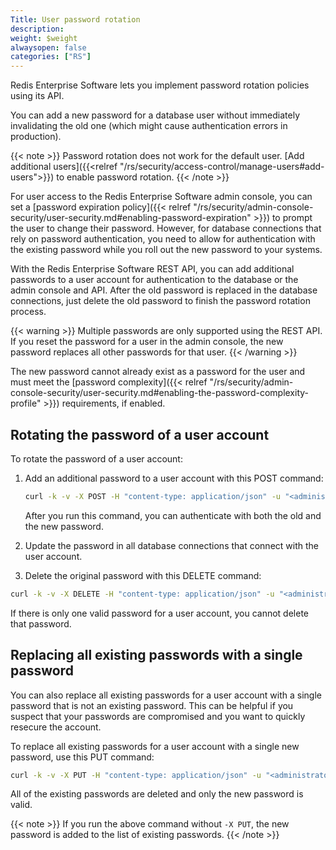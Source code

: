 ```yaml
---
Title: User password rotation
description:
weight: $weight
alwaysopen: false
categories: ["RS"]
---
```


Redis Enterprise Software lets you implement password rotation policies using its API.

You can add a new password for a database user without immediately invalidating the old one (which might cause authentication errors in production).

{{< note >}}
Password rotation does not work for the default user. [Add additional users]({{<relref "/rs/security/access-control/manage-users#add-users">}}) to enable password rotation.
{{< /note >}}

For user access to the Redis Enterprise Software admin console,
you can set a [password expiration policy]({{< relref "/rs/security/admin-console-security/user-security.md#enabling-password-expiration" >}}) to prompt the user to change their password.
However, for database connections that rely on password authentication,
you need to allow for authentication with the existing password while you roll out the new password to your systems.

With the Redis Enterprise Software REST API, you can add additional passwords to a user account for authentication to the database or the admin console and API.
After the old password is replaced in the database connections,
just delete the old password to finish the password rotation process.

{{< warning >}}
Multiple passwords are only supported using the REST API.
If you reset the password for a user in the admin console,
the new password replaces all other passwords for that user.
{{< /warning >}}

The new password cannot already exist as a password for the user and must meet the [password complexity]({{< relref "/rs/security/admin-console-security/user-security.md#enabling-the-password-complexity-profile" >}}) requirements, if enabled.

## Rotating the password of a user account

To rotate the password of a user account:

1. Add an additional password to a user account with this POST command:

    ```sh
    curl -k -v -X POST -H "content-type: application/json" -u "<administrator_user>:<password>" -d '{"username":"<username>", "old_password":"<an_existing_password>", "new_password":"<a_new_password>"}' https://<RS_server_address>:9443/v1/users/password
    ```

    After you run this command, you can authenticate with both the old and the new password.

1. Update the password in all database connections that connect with the user account.
1. Delete the original password with this DELETE command:

```sh
curl -k -v -X DELETE -H "content-type: application/json" -u "<administrator_user>:<password>" -d '{"username":"<username>", "old_password":"<an_existing_password>"}' https://<RS_server_address>:9443/v1/users/password
```

If there is only one valid password for a user account, you cannot delete that password.

## Replacing all existing passwords with a single password

You can also replace all existing passwords for a user account with a single password that is not an existing password.
This can be helpful if you suspect that your passwords are compromised and you want to quickly resecure the account.

To replace all existing passwords for a user account with a single new password, use this PUT command:

```sh
curl -k -v -X PUT -H "content-type: application/json" -u "<administrator_user>:<password>" -d '{"username":"<username>", "old_password":"<an_existing_password>", "new_password":"<a_new_password>"}' https://<RS_server_address>:9443/v1/users/password
```

All of the existing passwords are deleted and only the new password is valid.

{{< note >}}
If you run the above command without `-X PUT`, the new password is added to the list of existing passwords.
{{< /note >}}
